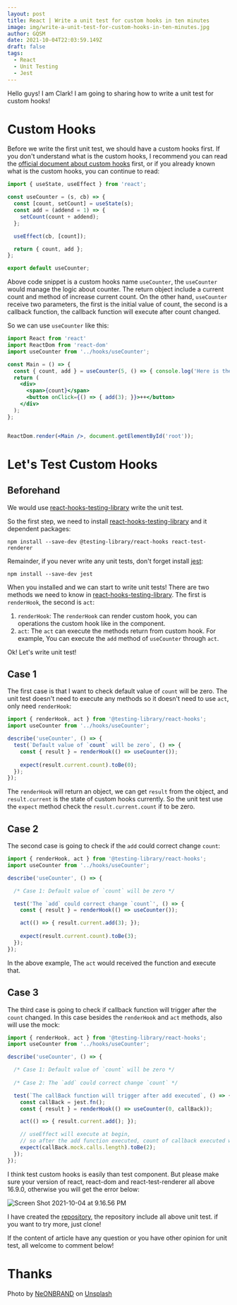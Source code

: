 ```yaml
---
layout: post
title: React | Write a unit test for custom hooks in ten minutes
image: img/write-a-unit-test-for-custom-hooks-in-ten-minutes.jpg
author: GQSM
date: 2021-10-04T22:03:59.149Z
draft: false
tags: 
  - React
  - Unit Testing
  - Jest
---
```


Hello guys! I am Clark! I am going to sharing how to write a unit test for custom hooks!

# Custom Hooks

Before we write the first unit test, we should have a custom hooks first. If you don't understand what is the custom hooks, I recommend you can read the [official document about custom hooks](https://reactjs.org/docs/hooks-custom.html) first, or if you already known what is the custom hooks, you can continue to read:

```jsx
import { useState, useEffect } from 'react';

const useCounter = (s, cb) => {
  const [count, setCount] = useState(s);
  const add = (addend = 1) => {
    setCount(count + addend);
  };

  useEffect(cb, [count]);

  return { count, add };
};

export default useCounter;
```

Above code snippet is a custom hooks name `useCounter`, the `useCounter` would manage the logic about counter. The return object include a current count and method of increase current count. On the other hand, `useCounter` receive two parameters, the first is the initial value of count, the second is a callback function, the callback function will execute after count changed.

So we can use `useCounter` like this:
```jsx
import React from 'react'
import ReactDom from 'react-dom'
import useCounter from '../hooks/useCounter';

const Main = () => {
  const { count, add } = useCounter(5, () => { console.log('Here is the callBack') });
  return (
    <div>
      <span>{count}</span>
      <button onClick={() => { add(3); }}>++</button>
    </div>
  );
};


ReactDom.render(<Main />, document.getElementById('root'));
```

# Let's Test Custom Hooks

## Beforehand

We would use [react-hooks-testing-library](https://github.com/testing-library/react-hooks-testing-library) write the unit test.

So the first step, we need to install [react-hooks-testing-library](https://github.com/testing-library/react-hooks-testing-library) and it dependent packages:
```
npm install --save-dev @testing-library/react-hooks react-test-renderer
```

Remainder, if you never write any unit tests, don't forget install [jest](https://jestjs.io/):
```
npm install --save-dev jest
```

When you installed and we can start to write unit tests! There are two methods we need to know in [react-hooks-testing-library](https://github.com/testing-library/react-hooks-testing-library). The first is `renderHook`, the second is `act`:

1. `renderHook`: The `renderHook` can render custom hook, you can operations the custom hook like in the component.
2. `act`: The `act` can execute the methods return from custom hook. For example, You can execute the `add` method of `useCounter` through `act`.

Ok! Let's write unit test!

## Case 1
The first case is that I want to check default value of `count` will be zero. The unit test doesn't need to execute any methods so it doesn't need to use `act`, only need `renderHook`:

```jsx
import { renderHook, act } from '@testing-library/react-hooks';
import useCounter from '../hooks/useCounter';

describe('useCounter', () => {
  test(`Default value of `count` will be zero`, () => {
    const { result } = renderHook(() => useCounter());
  
    expect(result.current.count).toBe(0);
  });
});
```

The `renderHook` will return an object, we can get `result` from the object, and `result.current` is the state of custom hooks currently. So the unit test use the `expect` method check the `result.current.count` if to be zero.

## Case 2
The second case is going to check if the `add` could correct change `count`:

```jsx
import { renderHook, act } from '@testing-library/react-hooks';
import useCounter from '../hooks/useCounter';

describe('useCounter', () => {

  /* Case 1: Default value of `count` will be zero */

  test('The `add` could correct change `count`', () => {
    const { result } = renderHook(() => useCounter());

    act(() => { result.current.add(3); });
  
    expect(result.current.count).toBe(3);
  });
});
```

In the above example, The `act` would received the function and execute that.

## Case 3
The third case is going to check if callback function will trigger after the `count` changed. In this case besides the `renderHook` and `act` methods, also will use the mock:

```jsx
import { renderHook, act } from '@testing-library/react-hooks';
import useCounter from '../hooks/useCounter';

describe('useCounter', () => {

  /* Case 1: Default value of `count` will be zero */
  
  /* Case 2: The `add` could correct change `count` */

  test(`The callBack function will trigger after add executed`, () => {
    const callBack = jest.fn();
    const { result } = renderHook(() => useCounter(0, callBack));

    act(() => { result.current.add(); });

    // useEffect will execute at begin,
    // so after the add function executed, count of callback executed will become to two times.
    expect(callBack.mock.calls.length).toBe(2);
  });
});
```

I think test custom hooks is easily than test component. But please make sure your version of react, react-dom and react-test-renderer all above 16.9.0, otherwise you will get the error below:

![Screen Shot 2021-10-04 at 9.16.56 PM](https://dev-to-uploads.s3.amazonaws.com/uploads/articles/39gh1iz6awdkor4xflxt.png)

I have created the [repository](https://github.com/ms314006/react-hooks-testing), the repository include all above unit test. if you want to try more, just clone!

If the content of article have any question or you have other opinion for unit test, all welcome to comment below!

# Thanks

<span>Photo by <a href="https://unsplash.com/@neonbrand?utm_source=unsplash&utm_medium=referral&utm_content=creditCopyText">NeONBRAND</a> on <a href="https://unsplash.com/s/photos/write?utm_source=unsplash&utm_medium=referral&utm_content=creditCopyText">Unsplash</a></span>
